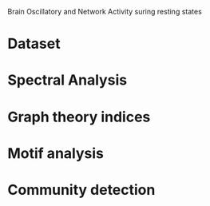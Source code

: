 <title>
	**Project 3**: Neuroscience application
</title> 

Brain Oscillatory and Network Activity suring resting states

# Dataset

# Spectral Analysis

# Graph theory indices

# Motif analysis

# Community detection
